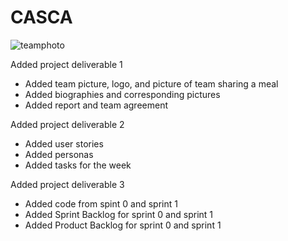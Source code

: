 # CASCA
![teamphoto](https://user-images.githubusercontent.com/24425326/46249101-65f6ae00-c3f1-11e8-99bf-398e6c25ac21.jpg)

Added project deliverable 1
- Added team picture, logo, and picture of team sharing a meal
- Added biographies and corresponding pictures
- Added report and team agreement

Added project deliverable 2
- Added user stories
- Added personas
- Added tasks for the week

Added project deliverable 3
- Added code from spint 0 and sprint 1
- Added Sprint Backlog for sprint 0 and sprint 1
- Added Product Backlog for sprint 0 and sprint 1
